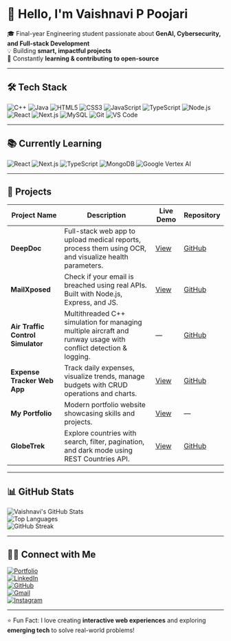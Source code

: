 # 👋 Hello, I'm Vaishnavi P Poojari

🎓 Final-year Engineering student passionate about **GenAI, Cybersecurity, and Full-stack Development**  
💡 Building **smart, impactful projects**  
🚀 Constantly **learning & contributing to open-source**

---

## 🛠️ Tech Stack

![C++](https://img.shields.io/badge/C++-00599C?style=for-the-badge&logo=cplusplus&logoColor=white)
![Java](https://img.shields.io/badge/Java-ED8B00?style=for-the-badge&logo=java&logoColor=white)
![HTML5](https://img.shields.io/badge/HTML5-E34F26?style=for-the-badge&logo=html5&logoColor=white)
![CSS3](https://img.shields.io/badge/CSS3-1572B6?style=for-the-badge&logo=css3&logoColor=white)
![JavaScript](https://img.shields.io/badge/JavaScript-F7DF1E?style=for-the-badge&logo=javascript&logoColor=black)
![TypeScript](https://img.shields.io/badge/TypeScript-3178C6?style=for-the-badge&logo=typescript&logoColor=white)
![Node.js](https://img.shields.io/badge/Node.js-339933?style=for-the-badge&logo=nodedotjs&logoColor=white)
![React](https://img.shields.io/badge/React-61DAFB?style=for-the-badge&logo=react&logoColor=black)
![Next.js](https://img.shields.io/badge/Next.js-000000?style=for-the-badge&logo=nextdotjs&logoColor=white)
![MySQL](https://img.shields.io/badge/MySQL-4479A1?style=for-the-badge&logo=mysql&logoColor=white)
![Git](https://img.shields.io/badge/Git-F05032?style=for-the-badge&logo=git&logoColor=white)
![VS Code](https://img.shields.io/badge/VS%20Code-007ACC?style=for-the-badge&logo=visual-studio-code&logoColor=white)

---

## 📚 Currently Learning

![React](https://img.shields.io/badge/React-61DAFB?style=for-the-badge&logo=react&logoColor=black)
![Next.js](https://img.shields.io/badge/Next.js-000000?style=for-the-badge&logo=nextdotjs&logoColor=white)
![TypeScript](https://img.shields.io/badge/TypeScript-3178C6?style=for-the-badge&logo=typescript&logoColor=white)
![MongoDB](https://img.shields.io/badge/MongoDB-47A248?style=for-the-badge&logo=mongodb&logoColor=white)
![Google Vertex AI](https://img.shields.io/badge/Vertex%20AI-F9AB00?style=for-the-badge&logo=google&logoColor=white)

---

## 📁 Projects

| Project Name | Description | Live Demo | Repository |
| ------------ | ----------- | --------- | ---------- |
| **DeepDoc** | Full-stack web app to upload medical reports, process them using OCR, and visualize health parameters. | [View](https://github.com/Vaishnaviiii-23/DeepDoc) | [GitHub](https://github.com/Vaishnaviiii-23/DeepDoc) |
| **MailXposed** | Check if your email is breached using real APIs. Built with Node.js, Express, and JS. | [View](https://mailxposed.onrender.com) | [GitHub](https://github.com/Vaishnaviiii-23/MailXposed) |
| **Air Traffic Control Simulator** | Multithreaded C++ simulation for managing multiple aircraft and runway usage with conflict detection & logging. | — | [GitHub](https://github.com/Vaishnaviiii-23/AirTrafficSimulator) |
| **Expense Tracker Web App** | Track daily expenses, visualize trends, manage budgets with CRUD operations and charts. | [View](https://vaishnaviiii-23.github.io/Expense-Tracker/) | [GitHub](https://github.com/Vaishnaviiii-23/Expense-Tracker) |
| **My Portfolio** | Modern portfolio website showcasing skills and projects. | [View](https://vaishnavi-poojari.vercel.app/) | — |
| **GlobeTrek** | Explore countries with search, filter, pagination, and dark mode using REST Countries API. | [View](https://vaishnaviiii-23.github.io/GlobeTrek) | [GitHub](https://github.com/Vaishnaviiii-23/GlobeTrek) |

---

## 📊 GitHub Stats

![Vaishnavi's GitHub Stats](https://github-readme-stats.vercel.app/api?username=Vaishnaviiii-23&show_icons=true&theme=radical)  
![Top Languages](https://github-readme-stats.vercel.app/api/top-langs/?username=Vaishnaviiii-23&layout=compact&theme=radical)  
![GitHub Streak](https://github-readme-streak-stats.herokuapp.com/?user=Vaishnaviiii-23&theme=radical)

---

## 👩‍💻 Connect with Me

[![Portfolio](https://img.shields.io/badge/Portfolio-FF6F61?style=for-the-badge&logo=vercel&logoColor=white)](https://vaishnavi-poojari.vercel.app/)  
[![LinkedIn](https://img.shields.io/badge/LinkedIn-0077B5?style=for-the-badge&logo=linkedin&logoColor=white)](https://www.linkedin.com/in/vaishnavi-p-poojari)  
[![GitHub](https://img.shields.io/badge/GitHub-181717?style=for-the-badge&logo=github&logoColor=white)](https://github.com/Vaishnaviiii-23)  
[![Gmail](https://img.shields.io/badge/Gmail-D14836?style=for-the-badge&logo=gmail&logoColor=white)](mailto:vaishnaviipoojari@gmail.com)  
[![Instagram](https://img.shields.io/badge/Instagram-E4405F?style=for-the-badge&logo=instagram&logoColor=white)](https://www.instagram.com/vaishnaaviiii_/)

---

⭐ Fun Fact: I love creating **interactive web experiences** and exploring **emerging tech** to solve real-world problems!
